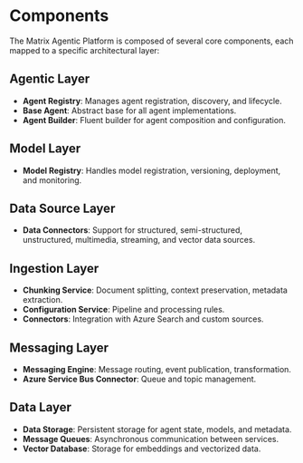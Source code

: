 # Components

The Matrix Agentic Platform is composed of several core components, each mapped to a specific architectural layer:

## Agentic Layer
- **Agent Registry**: Manages agent registration, discovery, and lifecycle.
- **Base Agent**: Abstract base for all agent implementations.
- **Agent Builder**: Fluent builder for agent composition and configuration.

## Model Layer
- **Model Registry**: Handles model registration, versioning, deployment, and monitoring.

## Data Source Layer
- **Data Connectors**: Support for structured, semi-structured, unstructured, multimedia, streaming, and vector data sources.

## Ingestion Layer
- **Chunking Service**: Document splitting, context preservation, metadata extraction.
- **Configuration Service**: Pipeline and processing rules.
- **Connectors**: Integration with Azure Search and custom sources.

## Messaging Layer
- **Messaging Engine**: Message routing, event publication, transformation.
- **Azure Service Bus Connector**: Queue and topic management.

## Data Layer
- **Data Storage**: Persistent storage for agent state, models, and metadata.
- **Message Queues**: Asynchronous communication between services.
- **Vector Database**: Storage for embeddings and vectorized data.
